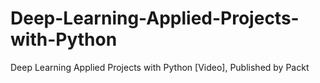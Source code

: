 # Deep-Learning-Applied-Projects-with-Python
 Deep Learning Applied Projects with Python [Video], Published by Packt
